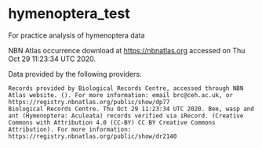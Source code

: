 # hymenoptera_test
For practice analysis of hymenoptera data

NBN Atlas occurrence download at https://nbnatlas.org accessed on Thu Oct 29 11:23:34 UTC 2020.

Data provided by the following providers:

    Records provided by Biological Records Centre, accessed through NBN Atlas website. (). For more information: email brc@ceh.ac.uk, or https://registry.nbnatlas.org/public/show/dp77
    Biological Records Centre. Thu Oct 29 11:23:34 UTC 2020. Bee, wasp and ant (Hymenoptera: Aculeata) records verified via iRecord. (Creative Commons with Attribution 4.0 (CC-BY) CC BY Creative Commons Attribution). For more information: https://registry.nbnatlas.org/public/show/dr2140
